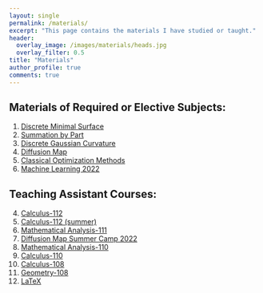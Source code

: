 ```yaml
---
layout: single
permalink: /materials/
excerpt: "This page contains the materials I have studied or taught."
header:
  overlay_image: /images/materials/heads.jpg
  overlay_filter: 0.5
title: "Materials"
author_profile: true
comments: true
---
```

## Materials of Required or Elective Subjects:

  1. [Discrete Minimal Surface](ntu/conform.html)<br>
  2. [Summation by Part](ntu/mathmodel.html)<br>
  3. [Discrete Gaussian Curvature](ntu/gausscurv.html)<br>
  4. [Diffusion Map](https://github.com/Singyuan/Diffusion-Map-MISC)
  5. [Classical Optimization Methods](https://github.com/Singyuan/Classical-Optimization-Methods)
  6. [Machine Learning 2022]()

## Teaching Assistant Courses:

  4. [Calculus-112](ta/calculus_112.html)
  4. [Calculus-112 (summer)](ta/calculus_112_summer.html)
  1. [Mathematical Analysis-111](ta/adcalculus_111.html)
  2. [Diffusion Map Summer Camp 2022](https://github.com/Singyuan/Summer-Camp-2022-in-Diffusion-Map)
  3. [Mathematical Analysis-110](ta/adcalculus_110.html)
  4. [Calculus-110](ta/calculus_110.html)
  5. [Calculus-108](ta/calculus_108.html)
  6. [Geometry-108](ta/geometry.html)
  7. [LaTeX](ta/latex.html)
